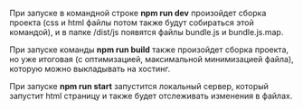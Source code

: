 При запуске в командной строке **npm run dev** произойдет сборка проекта (css и html файлы потом также будут собираться этой командой), и в папке /dist/js появятся файлы bundle.js и bundle.js.map.

При запуске команды **npm run build** также произойдет сборка проекта, но уже итоговая (с оптимизацией, максимальной минимизацией файла), которую можно выкладывать на хостинг.

При запуске **npm run start** запустится локальный сервер, который запустит html страницу и также будет отслеживать изменения в файлах.